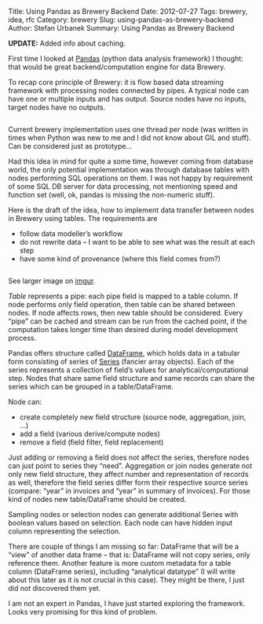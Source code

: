 Title: Using Pandas as Brewery Backend
Date: 2012-07-27
Tags: brewery, idea, rfc
Category: brewery
Slug: using-pandas-as-brewery-backend
Author: Stefan Urbanek
Summary: Using Pandas as Brewery Backend

<p><strong>UPDATE:</strong> Added info about caching.</p>

<p>First time I looked at <a href="http://pandas.pydata.org">Pandas</a> (python data
analysis framework) I thought: that would be great backend/computation engine
for data Brewery.</p>

<p>To recap core principle of Brewery: it is flow based data streaming framework
with processing nodes connected by pipes. A typical node can have one or
multiple inputs and has output. Source nodes have no inputs, target nodes have
no outputs.</p>

<p><img src="http://media.tumblr.com/tumblr_m7sl9qYoBI1qgmvbu.png" alt=""/></p>

<p>Current brewery implementation uses one thread per node (was written in times
when Python was new to me and I did not know about GIL and stuff). Can be
considered just as prototype&#8230;</p>

<p>Had this idea in mind for quite a some time, however coming
from database world, the only potential implementation was through database
tables with nodes performing SQL operations on them. I was not happy by
requirement of some SQL DB server for data processing, not mentioning speed
and function set (well, ok, pandas is missing the non-numeric stuff).</p>

<p>Here is the draft of the idea, how to implement data transfer between nodes
in Brewery using tables. The requirements are</p>

<ul><li>follow data modeller&#8217;s workflow</li>
<li>do not rewrite data – I want to be able to see what was the result at each step</li>
<li>have some kind of provenance (where this field comes from?)</li>
</ul><p><img src="http://media.tumblr.com/tumblr_m7sla85ucg1qgmvbu.png" alt=""/></p>

<p>See larger image on <a href="http://imgur.com/BXvoK">imgur</a>.</p>

<p><em>Table</em> represents a pipe: each pipe field is mapped to a table column. If node performs only field operation, then table can be shared between nodes. If node affects rows, then new table should be considered. Every &#8220;pipe&#8221; can be cached and stream can be run from the cached point, if the computation takes longer time than desired during model development process.</p>

<p>Pandas offers structure called <a href="http://pandas.pydata.org/pandas-docs/dev/dsintro.html#dataframe">DataFrame</a>, which holds data in a tabular form consisting
of series of <a href="http://pandas.pydata.org/pandas-docs/dev/dsintro.html#series">Series</a> (fancier array objects). Each of the series
represents a collection of field&#8217;s values for analytical/computational step.
Nodes that share same field structure and same records can share the series
which can be grouped in a table/DataFrame.</p>

<p>Node can:</p>

<ul><li>create completely new field structure (source node, aggregation, join, &#8230;)</li>
<li>add a field (various derive/compute nodes)</li>
<li>remove a field (field filter, field replacement)</li>
</ul><p>Just adding or removing a field does not affect the series, therefore nodes
can just point to series they &#8220;need&#8221;. Aggregation or join nodes generate not
only new field structure, they affect number and representation of records as
well, therefore the field series differ form their respective source series
(compare: &#8220;year&#8221; in invoices and &#8220;year&#8221; in summary of invoices). For those
kind of nodes new table/DataFrame should be created.</p>

<p>Sampling nodes or selection nodes can generate additional Series with boolean
values based on selection. Each node can have hidden input column representing
the selection.</p>

<p>There are couple of things I am missing so far: DataFrame that will be a &#8220;view&#8221;
of another data frame – that is: DataFrame will not copy series, only reference them. Another feature is more custom metadata for a table column (DataFrame series), including &#8220;analytical datatype&#8221; (I will write about this later as it is not crucial in this case). They might be there, I just
did not discovered them yet.</p>

<p>I am not an expert in Pandas, I have just started exploring the framework. Looks
very promising for this kind of problem.</p>